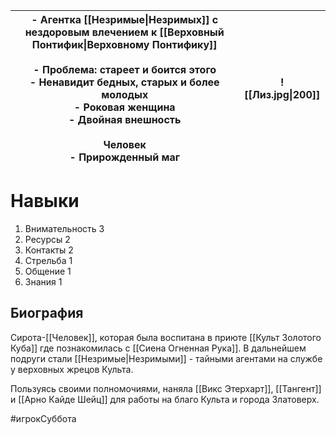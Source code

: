 

| - Агентка [[Незримые\|Незримых]] с нездоровым влечением к [[Верховный Понтифик\|Верховному Понтифику]]<br><br>- **Проблема**: стареет и боится этого<br>- Ненавидит бедных, старых и более молодых<br>- Роковая женщина<br>- Двойная внешность<br><br>Человек<br>- Прирожденный маг | ![[Лиз.jpg\|200]] |
| ----------------------------------------------------------------------------------------------------------------------------------------------------------------------------------------------------------------------------------------------------------------------------------- | ----------------- |

# Навыки

1. Внимательность 3
2. Ресурсы 2
3. Контакты 2
4. Стрельба 1
5. Общение 1
6. Знания 1

## **Биография**
Сирота-[[Человек]], которая была воспитана в приюте [[Культ Золотого Куба]] где познакомилась с [[Сиена Огненная Рука]]. В дальнейшем подруги стали [[Незримые|Незримыми]] - тайными агентами на службе у верховных жрецов Культа.

Пользуясь своими полномочиями, наняла [[Викс Этерхарт]], [[Тангент]] и [[Арно Кайде Шейц]] для работы на благо Культа и города Златоверх.


#игрокСуббота